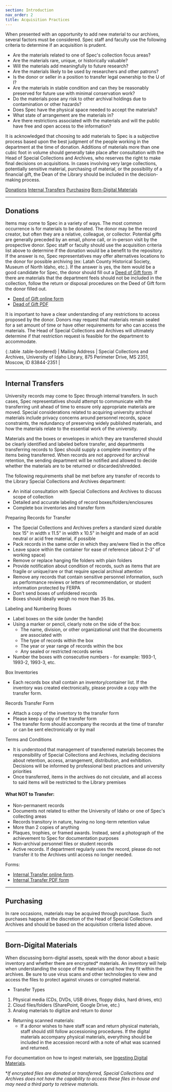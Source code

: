 ```yaml
---
section: Introduction
nav_order: 2
title: Acquisition Practices
---
```

When presented with an opportunity to add new material to our archives, several factors must be considered. Spec staff and faculty use the following criteria to determine if an acquisition is prudent.  
- Are the materials related to one of Spec's collection focus areas? 
- Are the materials rare, unique, or historically valuable? 
- Will the materials add meaningfully to future research? 
- Are the materials likely to be used by researchers and other patrons? 
- Is the donor or seller in a position to transfer legal ownership to the U of I? 
- Are the materials in stable condition and can they be reasonably preserved for future use with minimal conservation work?  
- Do the materials pose any risk to other archival holdings due to contamination or other hazards? 
- Does Spec have the physical space needed to accept the materials? 
- What state of arrangement are the materials in? 
- Are there restrictions associated with the materials and will the public have free and open access to the information? 

It is acknowledged that choosing to add materials to Spec is a subjective process based upon the best judgment of the people working in the department at the time of donation. Additions of materials more than one cubic foot in volume should generally take place after consultation with the Head of Special Collections and Archives, who reserves the right to make final decisions on acquisitions. In cases involving very large collections, potentially sensitive material, purchasing of material, or the possibility of a financial gift, the Dean of the Library should be included in the decision-making process.  

<div class="text-center mb-2">
    <a href="#{{ 'Donations' | slugify }}" class="btn btn-secondary my-2 mx-1">Donations</a>
    <a href="#{{ 'Internal Transfers' | slugify }}" class="btn btn-secondary my-2 mx-1">Internal Transfers</a>
    <a href="#{{ 'Purchasing' | slugify }}" class="btn btn-secondary my-2 mx-1">Purchasing</a>
    <a href="#{{ 'Born-Digital Materials' | slugify }}" class="btn btn-secondary my-2 mx-1">Born-Digital Materials</a>
</div>

---
## Donations

Items may come to Spec in a variety of ways. The most common occurrence is for materials to be donated. The donor may be the record creator, but often they are a relative, colleague, or collector. Potential gifts are generally preceded by an email, phone call, or in-person visit by the prospective donor. Spec staff or faculty should use the acquisition criteria list above to determine if the donation would be a benefit to the repository. If the answer is no, Spec representatives may offer alternatives locations to the donor for possible archiving (ex: Latah County Historical Society, Museum of North Idaho, etc.). If the answer is yes, the item would be a good candidate for Spec, the donor should fill out a [Deed of Gift form](https://www.lib.uidaho.edu/media/spec/spec_deed_of_gift.pdf). If there are materials that the department feels should not be included in the collection, follow the return or disposal procedures on the Deed of Gift form the donor filled out.

- [Deed of Gift online form](https://forms.office.com/pages/responsepage.aspx?id=Y2u8fpJXGUqyCwS4JgSIUxaSEHQ0MBFJmCa2EIVFmhNUOTk3OFhTNlNPSTRINEY2SlFaSkdaVlQ3OS4u)
- [Dead of Gift PDF](https://www.lib.uidaho.edu/media/spec/spec_deed_of_gift.pdf)

It is important to have a clear understanding of any restrictions to access proposed by the donor. Donors may request that materials remain sealed for a set amount of time or have other requirements for who can access the materials. The Head of Special Collections and Archives will ultimately determine if that restriction request is feasible for the department to accommodate.  

{:.table .table-bordered}
| Mailing Address | Special Collections and Archives, University of Idaho Library, 875 Perimeter Drive, MS 2351, Moscow, ID 83844-2351 |

---

## Internal Transfers

University records may come to Spec through internal transfers. In such cases, Spec representatives should attempt to communicate with the transferring unit ahead of time to ensure only appropriate materials are moved. Special considerations related to acquiring university archival materials include privacy concerns around personnel records, space constraints, the redundancy of preserving widely published materials, and how the materials relate to the essential work of the university.

Materials and the boxes or envelopes in which they are transferred should be clearly identified and labeled before transfer, and departments transferring records to Spec should supply a complete inventory of the items being transferred. When records are not approved for archival retention, the sending department will be notified and allowed to decide whether the materials are to be returned or discarded/shredded.   

The following requirements shall be met before any transfer of records to the Library Special Collections and Archives department:

- An initial consultation with Special Collections and Archives to discuss scope of collection
- Detailed and accurate labeling of record boxes/folders/enclosures
- Complete box inventories and transfer form

Preparing Records for Transfer

- The Special Collections and Archives prefers a standard sized durable box 15" in width x 11.5" in width x 10.5" in height and made of an acid neutral or acid free material, if possible
- Pack records in the same order in which they are/were filed in the office
- Leave space within the container for ease of reference (about 2-3" of working space)
- Remove or replace hanging file folders with plain folders
- Provide notification about condition of records, such as items that are fragile or unique/rare or that require special archival attention
- Remove any records that contain sensitive personnel information, such as performance reviews or letters of recommendation, or student information protected by FERPA
- Don't send boxes of unfoldered records
- Boxes should ideally weigh no more than 35 lbs.

Labeling and Numbering Boxes

- Label boxes on the side (under the handle)
- Using a marker or pencil, clearly note on the side of the box: 
    - The name, division, or other organizational unit that the documents are associated with
    - The type of records within the box
    - The year or year range of records within the box
    - Any sealed or restricted records series 
- Number the boxes with consecutive numbers - for example: 1993-1, 1993-2, 1993-3, etc.

Box Inventories

- Each records box shall contain an inventory/container list. If the inventory was created electronically, please provide a copy with the transfer form.

Records Transfer Form

- Attach a copy of the inventory to the transfer form
- Please keep a copy of the transfer form 
- The transfer form should accompany the records at the time of transfer or can be sent electronically or by mail

Terms and Conditions

- It is understood that management of transferred materials becomes the responsibility of Special Collections and Archives, including decisions about retention, access, arrangement, distribution, and exhibition. Decisions will be informed by professional best practices and university priorities
- Once transferred, items in the archives do not circulate, and all access to said items will be restricted to the Library premises

#### What NOT to Transfer:

- Non-permanent records
- Documents not related to either the University of Idaho or one of Spec's collecting areas
- Records transitory in nature, having no long-term retention value
- More than 2 copies of anything  
- Plaques, trophies, or framed awards. Instead, send a photograph of the achievement to Spec for documentation purposes
- Non-archival personnel files or student records
- Active records. If department regularly uses the record, please do not transfer it to the Archives until access no longer needed.

Forms:

- [Internal Transfer online form](https://forms.office.com/pages/responsepage.aspx?id=Y2u8fpJXGUqyCwS4JgSIUxaSEHQ0MBFJmCa2EIVFmhNUQlMwNFlHQ09ONVZYRUFFVzhGRFBQR1U5Ry4u&route=shorturl).
- [Internal Transfer PDF form](https://www.lib.uidaho.edu/media/spec/Archives_transfer%20form_2024.pdf)

---
## Purchasing
In rare occasions, materials may be acquired through purchase. Such purchases happen at the discretion of the Head of Special Collections and Archives and should be based on the acquisition criteria listed above. 

---
## Born-Digital Materials

When discussing born-digital assets, speak with the donor about a basic inventory and whether there are encrypted* materials. An inventory will help when understanding the scope of the materials and how they fit within the archives. Be sure to use virus scans and other technologies to view and access the files to protect against viruses or corrupted material. 

- Transfer Types
1. Physical media (CDs, DVDs, USB drives, floppy disks, hard drives, etc) 
2. Cloud files/folders (SharePoint, Google Drive, etc.) 
3. Analog materials to digitize and return to donor

- Returning scanned materials:
    - If a donor wishes to have staff scan and return physical materials, staff should still follow accessioning procedures. If the digital materials accompany physical materials, everything should be included in the accession record with a note of what was scanned and returned. 

For documentation on how to ingest materials, see [Ingesting Digital Materials](https://uidaholib.github.io/spec-docs/content/practices-procedures/digital-ingest.html).

**If encrypted files are donated or transferred, Special Collections and Archives does not have the capability to access these files in-house and may need a third party to retrieve materials.*
